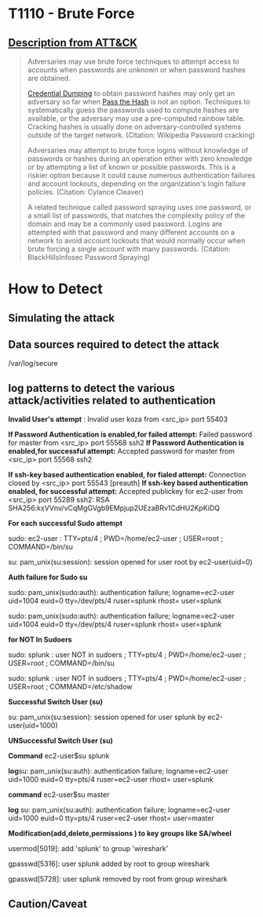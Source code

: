 # T1110 - Brute Force
## [Description from ATT&CK](https://attack.mitre.org/wiki/Technique/T1110)
<blockquote>Adversaries may use brute force techniques to attempt access to accounts when passwords are unknown or when password hashes are obtained.

[Credential Dumping](https://attack.mitre.org/techniques/T1003) to obtain password hashes may only get an adversary so far when [Pass the Hash](https://attack.mitre.org/techniques/T1075) is not an option. Techniques to systematically guess the passwords used to compute hashes are available, or the adversary may use a pre-computed rainbow table. Cracking hashes is usually done on adversary-controlled systems outside of the target network. (Citation: Wikipedia Password cracking)

Adversaries may attempt to brute force logins without knowledge of passwords or hashes during an operation either with zero knowledge or by attempting a list of known or possible passwords. This is a riskier option because it could cause numerous authentication failures and account lockouts, depending on the organization's login failure policies. (Citation: Cylance Cleaver)

A related technique called password spraying uses one password, or a small list of passwords, that matches the complexity policy of the domain and may be a commonly used password. Logins are attempted with that password and many different accounts on a network to avoid account lockouts that would normally occur when brute forcing a single account with many passwords. (Citation: BlackHillsInfosec Password Spraying)</blockquote>

# How to Detect  

## Simulating the attack 



## Data sources required to detect the attack

/var/log/secure


## log patterns to detect the various attack/activities related to authentication 

 **Invalid User's attempt**  : Invalid user koza from <src_ip> port 55403

**If Password Authentication is enabled,for failed attempt:** 
Failed password for master from <src_ip> port 55568 ssh2
**If Password Authentication is enabled,for successful attempt:** 
Accepted password for master from <src_ip> port 55568 ssh2

**If ssh-key based authentication enabled, for fialed attempt:** 
Connection closed by <src_ip> port 55543 [preauth]
**If ssh-key based authentication enabled, for successful attempt:** 
Accepted publickey for ec2-user from <src_ip> port 55289 ssh2: RSA SHA256:kxVVnv/vCqMgGVgb9EMpjup2UEzaBRv1CdHU2KpKiDQ

**For each successful Sudo attempt**

sudo: ec2-user : TTY=pts/4 ; PWD=/home/ec2-user ; USER=root ; COMMAND=/bin/su

su: pam_unix(su:session): session opened for user root by ec2-user(uid=0)

**Auth failure for Sudo su** 

sudo: pam_unix(sudo:auth): authentication failure; logname=ec2-user uid=1004 euid=0 tty=/dev/pts/4 ruser=splunk rhost=  user=splunk

sudo: pam_unix(sudo:auth): authentication failure; logname=ec2-user uid=1004 euid=0 tty=/dev/pts/4 ruser=splunk rhost=  user=splunk

**for NOT In Sudoers**

sudo:  splunk : user NOT in sudoers ; TTY=pts/4 ; PWD=/home/ec2-user ; USER=root ; COMMAND=/bin/su

sudo:  splunk : user NOT in sudoers ; TTY=pts/4 ; PWD=/home/ec2-user ; USER=root ; COMMAND=/etc/shadow

**Successful Switch User (su)** 

su: pam_unix(su:session): session opened for user splunk by ec2-user(uid=1000)

**UNSuccessful Switch User (su)** 

**Command** ec2-user$su splunk 

**log**su: pam_unix(su:auth): authentication failure; logname=ec2-user uid=1000 euid=0 tty=pts/4 ruser=ec2-user rhost=  user=splunk

**command** ec2-user$su master

**log** su: pam_unix(su:auth): authentication failure; logname=ec2-user uid=1000 euid=0 tty=pts/4 ruser=ec2-user rhost=  user=master

**Modification(add,delete,permissions ) to key groups like SA/wheel** 

usermod[5019]: add 'splunk' to group 'wireshark'

gpasswd[5316]: user splunk added by root to group wireshark

gpasswd[5728]: user splunk removed by root from group wireshark
  

## Caution/Caveat 

